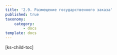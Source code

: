 ```yaml
---
title: '2.9. Размещение государственного заказа'
published: true
taxonomy:
    category:
        - docs
template: docs
---
```


[ks-child-toc]